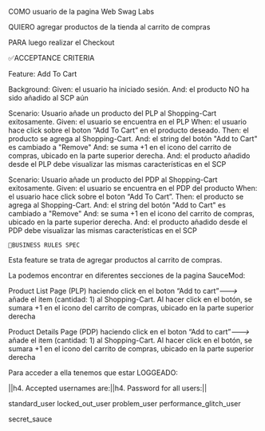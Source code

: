 COMO usuario de la pagina Web Swag Labs

QUIERO agregar productos de la tienda al carrito de compras

PARA luego realizar el Checkout

✅ACCEPTANCE CRITERIA

Feature: Add To Cart

Background: Given: el usuario ha iniciado sesión. And: el producto NO ha sido añadido al SCP aún

Scenario: Usuario añade un producto del PLP al Shopping-Cart exitosamente. Given: el usuario se encuentra en el PLP When: el usuario hace click sobre
el boton “Add To Cart” en el producto deseado. Then: el producto se agrega al Shopping-Cart. And: el string del botón "Add to Cart" es cambiado a
"Remove" And: se suma +1 en el icono del carrito de compras, ubicado en la parte superior derecha. And: el producto añadido desde el PLP debe
visualizar las mismas características en el SCP

Scenario: Usuario añade un producto del PDP al Shopping-Cart exitosamente. Given: el usuario se encuentra en el PDP del producto When: el usuario hace
click sobre el boton “Add To Cart”. Then: el producto se agrega al Shopping-Cart. And: el string del botón "Add to Cart" es cambiado a "Remove" And:
se suma +1 en el icono del carrito de compras, ubicado en la parte superior derecha. And: el producto añadido desde el PDP debe visualizar las mismas
características en el SCP

    🚩BUSINESS RULES SPEC

Esta feature se trata de agregar productos al carrito de compras.

La podemos encontrar en diferentes secciones de la pagina SauceMod:

Product List Page (PLP) haciendo click en el boton “Add to cart”_--->_ añade el item (cantidad: 1) al Shopping-Cart. Al hacer click en el botón, se
sumara +1 en el icono del carrito de compras, ubicado en la parte superior derecha

Product Details Page (PDP) haciendo click en el boton “Add to cart”_--->_ añade el item (cantidad: 1) al Shopping-Cart. Al hacer click en el botón, se
sumara +1 en el icono del carrito de compras, ubicado en la parte superior derecha

Para acceder a ella tenemos que estar LOGGEADO:

||h4. Accepted usernames are:||h4. Password for all users:||

standard_user locked_out_user problem_user performance_glitch_user

secret_sauce
